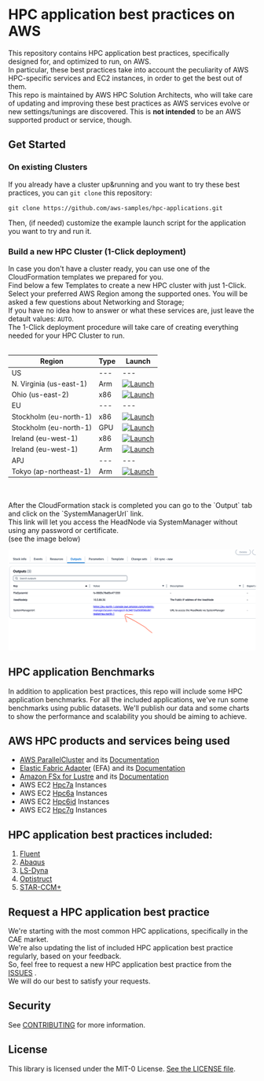 # HPC application best practices on AWS
This repository contains HPC application best practices, specifically designed for, and optimized to run, on AWS.<br>
In particular, these best practices take into account the peculiarity of AWS HPC-specific services and EC2 instances, in order to get the best out of them.<br>
This repo is maintained by AWS HPC Solution Architects, who will take care of updating and improving these best practices as AWS services evolve or new settings/tunings are discovered. This is **not intended** to be an AWS supported product or service, though.<br>

## Get Started 

### On existing Clusters

If you already have a cluster up&running and you want to try these best practices, you can `git clone` this repository:
```
git clone https://github.com/aws-samples/hpc-applications.git
```
Then, (if needed) customize the example launch script for the application you want to try and run it. 

### Build a new HPC Cluster (1-Click deployment)

In case you don't have a cluster ready, you can use one of the CloudFormation templates we prepared for you.<br> 
Find below a few Templates to create a new HPC cluster with just 1-Click.<br>
Select your preferred AWS Region among the supported ones. You will be asked a few questions about Networking and Storage; <br>
If you have no idea how to answer or what these services are, just leave the detault values: `AUTO`. <br>
The 1-Click deployment procedure will take care of creating everything needed for your HPC Cluster to run.<br>
<br>

| Region       | Type | Launch                                                                                                                                                                                                                                                                                                             | 
|--------------| --- | --------------------------------------------------------------------------------------------------------------------------------------------------------------------------------------------------------------------------------------------------------------------------------------------------------------------|
| US  | --- | --- |
| N. Virginia (us-east-1) | Arm | [![Launch](https://samdengler.github.io/cloudformation-launch-stack-button-svg/images/us-east-1.svg)](https://us-east-1.console.aws.amazon.com/cloudformation/home?region=us-east-1#/stacks/quickcreate?templateURL=https%3A%2F%2Fhpc-applications-best-practice.s3.eu-west-1.amazonaws.com%2Fus-east-1.Arm.yaml&stackName=hpc-best-practice&param_PrivateSubnet=AUTO&param_FSx=AUTO&param_ClusterSecurityGroup=AUTO) |
| Ohio (us-east-2) | x86 | [![Launch](https://samdengler.github.io/cloudformation-launch-stack-button-svg/images/us-east-2.svg)](https://console.aws.amazon.com/) |
| EU  | --- | --- |
| Stockholm (eu-north-1)    | x86 | [![Launch](https://samdengler.github.io/cloudformation-launch-stack-button-svg/images/eu-north-1.svg)](https://eu-north-1.console.aws.amazon.com/cloudformation/home?region=eu-north-1#/stacks/quickcreate?templateURL=https%3A%2F%2Fhpc-applications-best-practice.s3.eu-west-1.amazonaws.com%2Feu-north-1.x86.yaml&stackName=hpc-best-practice&param_PrivateSubnet=AUTO&param_FSx=AUTO&param_ClusterSecurityGroup=AUTO) |
| Stockholm (eu-north-1)    | GPU | [![Launch](https://samdengler.github.io/cloudformation-launch-stack-button-svg/images/eu-north-1.svg)](https://eu-north-1.console.aws.amazon.com/cloudformation/home?region=eu-north-1#/stacks/quickcreate?templateURL=https%3A%2F%2Fhpc-applications-best-practice.s3.eu-west-1.amazonaws.com%2Feu-north-1.GPU.yaml&stackName=hpc-best-practice&param_PrivateSubnet=AUTO&param_FSx=AUTO&param_ClusterSecurityGroup=AUTO) |
| Ireland (eu-west-1)       | x86 | [![Launch](https://samdengler.github.io/cloudformation-launch-stack-button-svg/images/eu-west-1.svg)](https://console.aws.amazon.com/) |
| Ireland (eu-west-1)       | Arm | [![Launch](https://samdengler.github.io/cloudformation-launch-stack-button-svg/images/eu-west-1.svg)](https://console.aws.amazon.com/) |
| APJ | --- | --- |
| Tokyo (ap-northeast-1) | Arm | [![Launch](https://samdengler.github.io/cloudformation-launch-stack-button-svg/images/ap-northeast-1.svg)](https://console.aws.amazon.com/) |

<br>
<br>
After the CloudFormation stack is completed you can go to the `Output` tab and click on the `SystemManagerUrl` link. <br>
This link will let you access the HeadNode via SystemManager without using any password or certificate. <br>
(see the image below)

![CloudFormation Output Tab](https://github.com/aws-samples/hpc-applications/blob/main/Doc/img/CloudFormationOutput.png?raw=true)


## HPC application Benchmarks
In addition to application best practices, this repo will include some HPC application benchmarks. For all the included applications, we've run some benchmarks using public datasets. We'll publish our data and some charts to show the performance and scalability you should be aiming to achieve.

## AWS HPC products and services being used
 * [AWS ParallelCluster](https://aws.amazon.com/hpc/parallelcluster/) and its [Documentation](https://docs.aws.amazon.com/parallelcluster/latest/ug/what-is-aws-parallelcluster.html)
 * [Elastic Fabric Adapter](https://aws.amazon.com/hpc/efa/) (EFA) and its [Documentation](https://docs.aws.amazon.com/AWSEC2/latest/UserGuide/efa.html)
 * [Amazon FSx for Lustre](https://aws.amazon.com/fsx/lustre/) and its [Documentation](https://docs.aws.amazon.com/fsx/latest/LustreGuide/what-is.html)
 * AWS EC2 [Hpc7a](https://aws.amazon.com/ec2/instance-types/hpc7a/) Instances
 * AWS EC2 [Hpc6a](https://aws.amazon.com/ec2/instance-types/hpc6a/) Instances
 * AWS EC2 [Hpc6id](https://aws.amazon.com/ec2/instance-types/hpc6i/) Instances
 * AWS EC2 [Hpc7g](https://aws.amazon.com/ec2/instance-types/hpc7g/) Instances

## HPC application best practices included:
1. [Fluent](https://github.com/aws-samples/hpc-applications/tree/main/apps/Fluent)
2. [Abaqus](https://github.com/aws-samples/hpc-applications/tree/main/apps/Abaqus)
3. [LS-Dyna](https://github.com/aws-samples/hpc-applications/tree/main/apps/LS-Dyna)
4. [Optistruct](https://github.com/aws-samples/hpc-applications/tree/main/apps/Optistruct)
5. [STAR-CCM+](https://github.com/aws-samples/hpc-applications/tree/main/apps/StarCCM)

## Request a HPC application best practice

We're starting with the most common HPC applications, specifically in the CAE market.  <br>
We're also updating the list of included HPC application best practice regularly, based on your feedback.<br>
So, feel free to request a new HPC application best practice from the [ISSUES](https://github.com/aws-samples/hpc-applications/issues) .<br>
We will do our best to satisfy your requests.<br>

## Security

See [CONTRIBUTING](CONTRIBUTING.md#security-issue-notifications) for more information.

## License

This library is licensed under the MIT-0 License. [See the LICENSE file](LICENSE).
